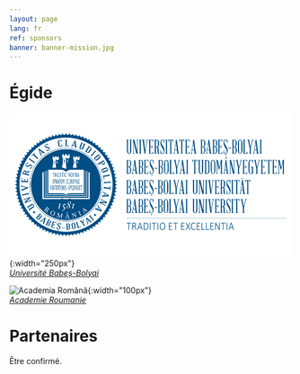 ```yaml
---
layout: page
lang: fr
ref: sponsors
banner: banner-mission.jpg
---
```


# Égide

![Universitatea Babeș-Bolyai](/assets/images/Logo-UBB.svg){:width="250px"}<br />
*[Université Babeș-Bolyai](https://www.ubbcluj.ro)*

![Academia Română](https://acad.ro/institutia/img/media/sigla/Academia_Romana_sigla_web.png){:width="100px"}<br />
*[Academie Roumanie](https://acad.ro)*


# Partenaires

Être confirmé.
